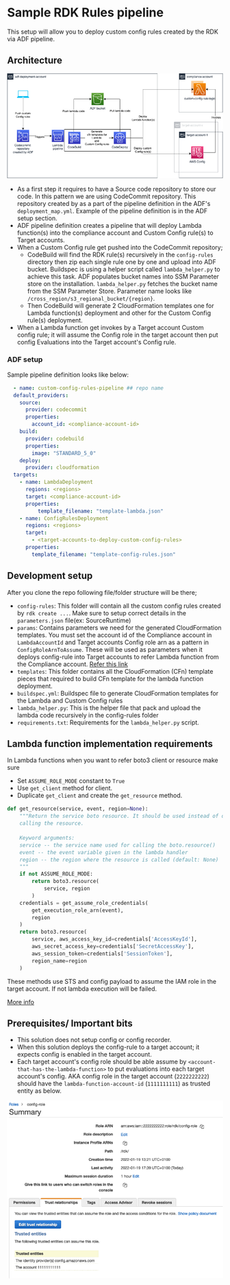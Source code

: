 # Sample RDK Rules pipeline

This setup will allow you to deploy custom config rules created by the RDK via
ADF pipeline.

## Architecture

![Architecture](./meta/custom-configs.png)

- As a first step it requires to have a Source code repository to store our
  code. In this pattern we are using CodeCommit repository. This repository
  created by as a part of the pipeline definition in the ADF's
  `deployment_map.yml`. Example of the pipeline definition is in the ADF setup
  section.
- ADF pipeline definition creates a pipeline that will deploy Lambda function(s)
  into the compliance account and Custom Config rule(s) to Target accounts.
- When a Custom Config rule get pushed into the CodeCommit repository;
  - CodeBuild will find the RDK rule(s) recursively in the `config-rules`
    directory then zip each single rule one by one and upload into ADF bucket.
    Buildspec is using a helper script called `lambda_helper.py` to achieve
    this task. ADF populates bucket names into SSM Parameter store on the
    installation. `lambda_helper.py` fetches the bucket name from the SSM
    Parameter Store. Parameter name looks like
    `/cross_region/s3_regional_bucket/{region}`.
  - Then CodeBuild will generate 2 CloudFormation templates one for Lambda
    function(s) deployment and other for the Custom Config rule(s) deployment.
- When a Lambda function get invokes by a Target account Custom config rule; it
  will assume the Config role in the target account then put config Evaluations
  into the Target account's Config rule.

### ADF setup

Sample pipeline definition looks like below:

```yaml
  - name: custom-config-rules-pipeline ## repo name
  default_providers:
    source:
      provider: codecommit
      properties:
        account_id: <compliance-account-id>
    build:
      provider: codebuild
      properties:
        image: "STANDARD_5_0"
    deploy:
      provider: cloudformation
  targets:
    - name: LambdaDeployment
      regions: <regions>
      target: <compliance-account-id>
      properties:
          template_filename: "template-lambda.json"
    - name: ConfigRulesDeployment
      regions: <regions>
      target:
        - <target-accounts-to-deploy-custom-config-rules>
      properties:
        template_filename: "template-config-rules.json"
```

## Development setup

After you clone the repo following file/folder structure will be there;

- `config-rules`: This folder will contain all the custom config rules created
  by `rdk create ...`. Make sure to setup correct details in the
  `parameters.json` file(ex: SourceRuntime)
- `params`: Contains parameters we need for the generated CloudFormation
  templates. You must set the account id of the Compliance account in
  `LambdaAccountId` and Target accounts Config role arn as a pattern in
  `ConfigRoleArnToAssume`. These will be used as parameters when it deploys
  config-rule into Target accounts to refer Lambda function from the Compliance
  account. [Refer this
  link](../../docs/user-guide.md#cloudformation-parameters-and-tagging)
- `templates`: This folder contains all the CloudFormation (CFn) template pieces
  that required to build CFn template for the lambda function deployment.
- `buildspec.yml`: Buildspec file to generate CloudFormation templates for the
  Lambda and Custom Config rules
- `lambda_helper.py`: This is the helper file that pack and upload the lambda
  code recursively in the config-rules folder
- `requirements.txt`: Requirements for the `lambda_helper.py` script.

## Lambda function implementation requirements

In Lambda functions when you want to refer boto3 client or resource make sure

- Set `ASSUME_ROLE_MODE` constant to `True`
- Use `get_client` method for client.
- Duplicate `get_client` and create the `get_resource` method.

```py
def get_resource(service, event, region=None):
    """Return the service boto resource. It should be used instead of directly
    calling the resource.

    Keyword arguments:
    service -- the service name used for calling the boto.resource()
    event -- the event variable given in the lambda handler
    region -- the region where the resource is called (default: None)
    """
    if not ASSUME_ROLE_MODE:
        return boto3.resource(
            service, region
        )
    credentials = get_assume_role_credentials(
        get_execution_role_arn(event),
        region
    )
    return boto3.resource(
        service, aws_access_key_id=credentials['AccessKeyId'],
        aws_secret_access_key=credentials['SecretAccessKey'],
        aws_session_token=credentials['SessionToken'],
        region_name=region
    )
```

These methods use STS and config payload to assume the IAM role in the target
account. If not lambda execution will be failed.

[More info](https://aws.amazon.com/blogs/mt/aws-config-rdk-multi-account-and-multi-region-deployment/)

## Prerequisites/ Important bits

- This solution does not setup config or config recorder.
- When this solution deploys the config-rule to a target account; it expects
  config is enabled in the target account.
- Each target account's config role should be able assume by
  `<account-that-has-the-lambda-function>` to put evaluations into each target
  account's config. AKA config role in the target account (`2222222222`) should
  have the `lambda-function-account-id` (`1111111111`) as trusted entity as
  below.

![Trusted entiry](./meta/lambda-account-id-trusted-entiry.png)
